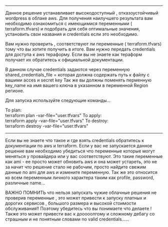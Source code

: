 *********************************************
Данное решение устанавливает высокодоступный , отказоустойчивый wordpress в облаке aws. 
Для получения наилучшего результата вам необходимо ознакомиться с имеющимися переменными ( terraform.tfvars)  и подобрать для себя оптимальные значения, установить свои названия и credentials если это необходимо.

Вам нужно проверить , соответствуют ли переменные ( terraform.tfvars) тому что вы хотите получить в итоге. Вам нужно передать  credentials для доступа к aws тераформу. Если вы не знаете как тераформ получает их обратитесь к официальной документации. 

В данном случае credentials задаются через переменную shared_credentials_file =       которая должна  содержать путь к файлу с  вашими acces и secret key
Так же вы должны поменять перменную key_name на имя вашего ключа в указанном в переменной Region регионе.

Для запуска используйте следующие команды...
  
  To plan:   
  terraform plan -var-file="user.tfvars"
  To apply:    
  terraform apply -var-file="user.tfvars"
  To destroy:    
  terraform destroy -var-file="user.tfvars"

  *********************************
Если вы не знаете что такое и где взять credentials обратитесь к документации по aws и terraform.
Если у вас не запускается данное решение вам необходимо убедиться что переменные которые могут меняться у провайдера или у вас соответствуют.
Это такие переменные как ami - ее просто может обновить aws и она может устареть, это не за начит что решение стало не рабочим, просто найдите свежим данные по ami для aws и измените переменную.
Так же это относится ко всем переменным личного характера таким как profile, password,  различные name...

ВАЖНО ПОМНИТЬ что нельзя запускать чужие облачные решения не проверив переменные , это может привести к запуску платных и дорогих сервисов , большого размера и высокой стоимости обслуживания!! Поэтому убедитесь что вы понимаете что делаете ! Также это может привести вас к дооооолгому и сложному дебагу со страшным и не понятным словами no valid credentials......
